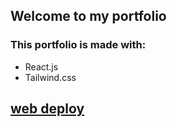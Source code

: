 ## Welcome to my portfolio

### This portfolio is made with:

- React.js
- Tailwind.css

## [web deploy](https://baltazar.vercel.app/)
